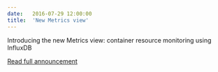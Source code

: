 ```yaml
---
date:	2016-07-29 12:00:00
title:	'New Metrics view'
---
```


Introducing the new Metrics view: container resource monitoring using InfluxDB

[Read full announcement](http://blog.scalingo.com/post/148094333588/container-resource-monitoring-with-the-new-metrics)
